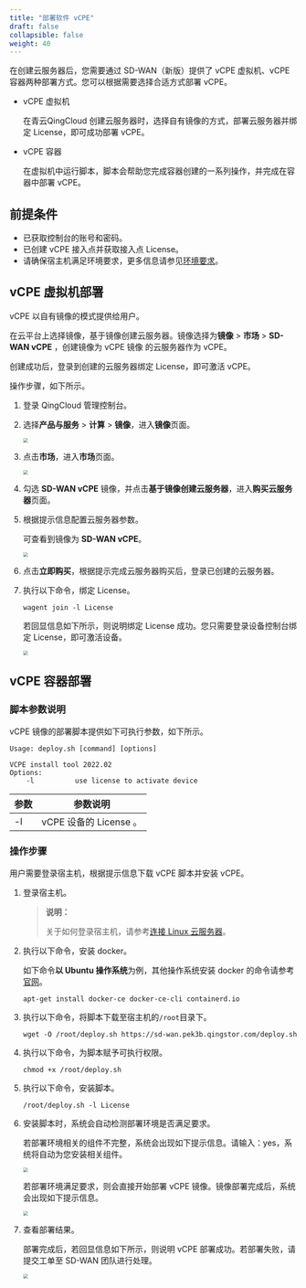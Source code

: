 ```yaml
---
title: "部署软件 vCPE"
draft: false
collapsible: false
weight: 40
---
```


在创建云服务器后，您需要通过 SD-WAN（新版）提供了 vCPE 虚拟机、vCPE 容器两种部署方式。您可以根据需要选择合适方式部署 vCPE。

- vCPE 虚拟机
  
  在青云QingCloud 创建云服务器时，选择自有镜像的方式，部署云服务器并绑定 License，即可成功部署 vCPE。

- vCPE 容器

  在虚拟机中运行脚本，脚本会帮助您完成容器创建的一系列操作，并完成在容器中部署 vCPE。

## 前提条件

- 已获取控制台的账号和密码。
- 已创建 vCPE 接入点并获取接入点 License。
- 请确保宿主机满足环境要求，更多信息请参见[环境要求](../10_vcpe_overview/#环境要求)。

## vCPE 虚拟机部署

vCPE 以自有镜像的模式提供给用户。

在云平台上选择镜像，基于镜像创建云服务器。镜像选择为**镜像** > **市场** > **SD-WAN vCPE** ，创建镜像为 vCPE 镜像 的云服务器作为 vCPE。

创建成功后，登录到创建的云服务器绑定 License，即可激活 vCPE。

操作步骤，如下所示。

1. 登录 QingCloud 管理控制台。

2. 选择**产品与服务** > **计算** > **镜像**，进入**镜像**页面。

   <img src="/sd-wan/sdwan_new/_images/um_vcpe_image_list.png" style="zoom:50%;" />

3. 点击**市场**，进入**市场**页面。

   <img src="/sd-wan/sdwan_new/_images/um_vcpe_image_market.png" style="zoom:50%;" />

4. 勾选 **SD-WAN vCPE** 镜像，并点击**基于镜像创建云服务器**，进入**购买云服务器**页面。

5. 根据提示信息配置云服务器参数。

   可查看到镜像为 **SD-WAN vCPE**。

   <img src="/sd-wan/sdwan_new/_images/um_vcpe_image_display.png" style="zoom:50%;" />

7. 点击**立即购买**，根据提示完成云服务器购买后，登录已创建的云服务器。

8. 执行以下命令，绑定 License。

   ```
   wagent join -l License
   ```

   若回显信息如下所示，则说明绑定 License 成功。您只需要登录设备控制台绑定 License，即可激活设备。

   <img src="../../../_images/um_bind_image_license.png" style="zoom:50%;" />

## vCPE 容器部署

### 脚本参数说明

vCPE 镜像的部署脚本提供如下可执行参数，如下所示。

```
Usage: deploy.sh [command] [options]

VCPE install tool 2022.02
Options:
    -l          use license to activate device
```

| 参数 | 参数说明               |
| ---- | ---------------------- |
| -l   | vCPE 设备的 License 。 |

### 操作步骤

用户需要登录宿主机，根据提示信息下载 vCPE 脚本并安装 vCPE。

1. 登录宿主机。

   > **说明：**
   >
   > 关于如何登录宿主机，请参考[连接 Linux 云服务器](/compute/vm/manual/vm/20_connect_instance/10_third_party/)。

1. 执行以下命令，安装 docker。

   如下命令**以 Ubuntu 操作系统**为例，其他操作系统安装 docker 的命令请参考[官网](https://docs.docker.com/engine/install/
   )。
   
   ```
   apt-get install docker-ce docker-ce-cli containerd.io
   ```
   
1. 执行以下命令，将脚本下载至宿主机的`/root`目录下。

   ```
   wget -O /root/deploy.sh https://sd-wan.pek3b.qingstor.com/deploy.sh
   ```

2. 执行以下命令，为脚本赋予可执行权限。

   ```
   chmod +x /root/deploy.sh
   ```

3. 执行以下命令，安装脚本。

   ```
   /root/deploy.sh -l License
   ```

4. 安装脚本时，系统会自动检测部署环境是否满足要求。

   若部署环境相关的组件不完整，系统会出现如下提示信息。请输入：yes，系统将自动为您安装相关组件。

   <img src="../../../_images/um_deploy_vcpe_misscomponent.png" style="zoom:50%;" />

   若部署环境满足要求，则会直接开始部署 vCPE 镜像。镜像部署完成后，系统会出现如下提示信息。

   <img src="../../../_images/um_deploy_vcpe_complet.png" style="zoom:50%;" />

5. 查看部署结果。

   部署完成后，若回显信息如下所示，则说明 vCPE 部署成功。若部署失败，请提交工单至 SD-WAN 团队进行处理。

   <img src="../../../_images/um_deploy_vcpe_success.png" style="zoom:50%;" />



